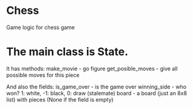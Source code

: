 # Chess
Game logic for chess game

# The main class is State.

It has methods:
make_movie - go figure
get_posible_moves - give all possible moves for this piece

And also the fields:
is_game_over - is the game over
winning_side - who won? 1: white, -1: black, 0: draw (stalemate)
board - a board (just an 8x8 list) with pieces (None if the field is empty)
